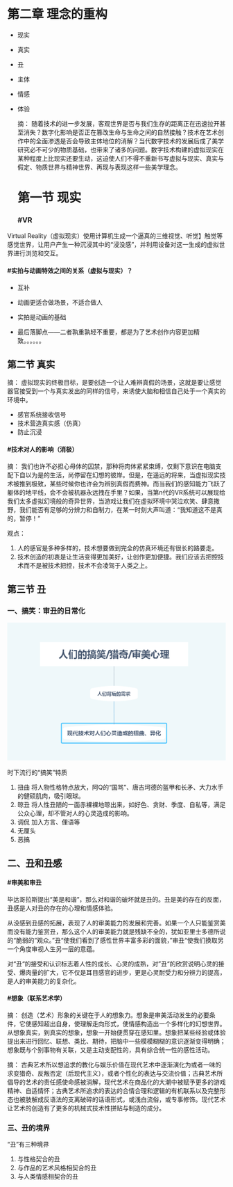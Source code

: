 #	第二章	理念的重构

+ 现实

+ 真实

+ 丑

+ 主体

+ 情感

+ 体验

  摘：	随着技术的进一步发展，客观世界是否与我们生存的距离正在迅速拉开甚至消失？数字化影响是否正在篡改生命与生命之间的自然接触？技术在艺术创作中的全面渗透是否会导致主体地位的消解？当代数字技术的发展后成了美学研究必不可少的物质基础，也带来了诸多的问题。数字技术构建的虚拟现实在某种程度上比现实还要生动，这迫使人们不得不重新书写虚拟与现实、真实与假定、物质世界与精神世界、再现与表现这样一些美学理念。

  #	第一节	现实

  ###	#VR

Virtual Reality（虚拟现实）使用计算机生成一个逼真的三维视觉、听觉】触觉等感觉世界，让用户产生一种沉浸其中的“浸没感”，并利用设备对这一生成的虚拟世界进行浏览和交互。

####	#实拍与动画特效之间的关系（虚拟与现实）？

+ 互补

+ 动画更适合做场景，不适合做人

+ 实拍是动画的基础

+ 最后落脚点——二者孰重孰轻不重要，都是为了艺术创作内容更加精致。。。。。。

  

##  第二节    真实

摘：	虚拟现实的终极目标，是要创造一个让人难辨真假的场景，这就是要让感觉器官接受到一个与真实发出的同样的信号，来诱使大脑和相信自己处于一个真实的环境中。

+ 感官系统接收信号
+ 技术营造真实感（仿真）
+ 防止沉浸

####  #技术对人的影响（消极）

摘：	我们也许不必担心母体的囚禁，那种将肉体紧紧束缚，仅剩下意识在电脑支配下自以为是的生活，尚停留在幻想的彼岸。但是，在遥远的将来，当虚拟现实技术被推到极致，某些时候你也许会为辨别真假而费神。而当我们的感知能力飞跃了躯体的地平线，会不会被机器永远拽在手里？如果，当第n代的VR系统可以展现给我们太多虚拟幻境般的奇异世界，当游戏让我们在虚拟环境中哭泣欢笑、肆意撒野，我们能否有足够的分辨力和自制力，在某一时刻大声叫道：“我知道这不是真的，暂停！”

观点：

1. 人的感官是多种多样的，技术想要做到完全的仿真环境还有很长的路要走。
2. 技术创造的初衷是让生活变得更加美好，让创作更加便捷。我们应该去把控技术而不是被技术把控，技术不会凌驾于人类之上。

##  第三节    丑

###	 一、搞笑：审丑的日常化

![搜狗截图20180822205006](assets/搜狗截图20180822205006-1534942346422.png)

时下流行的“搞笑”特质

1. 扭曲  	将人物性格特点放大，阿Q的“国骂”、唐吉坷德的盔甲和长矛、大力水手的健硕肌肉，吸引眼球。
2. 晾丑         将人性丑陋的一面赤裸裸地晾出来，如好色、贪财、季度、自私等，满足公众心理，却不管对人的心灵造成的影响。
3. 调侃         加入方言、俚语等
4. 无厘头     
5. 恶搞         

##  二、丑和丑感

####	#审美和审丑

​	毕达哥拉斯提出“美是和谐”，那么对和谐的破坏就是丑的。丑是美的存在的反面，丑感是人对丑的存在的心理和情感体验。

​	从没感到丑感的拓展，表现了人的审美能力的发展和完善。如果一个人只能鉴赏美而没有能力鉴赏丑，那么这个人的审美能力就是残缺不全的，犹如亚里士多德所说的“脆弱的”观众。”丑“使我们看到了感性世界丰富多彩的面貌，”审丑“使我们换取另一个角度审视人生另一层的意蕴。

​	对“丑“的接受和认识标志着人性的成长、心灵的成熟，对”丑“的欣赏说明心灵的接受、爆肉量的扩大，它不仅是耳目感官的进步，更是心灵耐受力和分辨力的提高，是人的审美能力的复杂化。

####	#想象（联系艺术学）

摘：	创造（艺术）形象的关键在于人的想象力。想象是审美活动发生的必要条件，它使感知超出自身，使理解走向形式，使情感构造出一个多样化的幻想世界。从想象真实，到真实的想象，想象一开始便贯穿在感知里。想象把某些经验或体验提出来进行回忆、联想、类比、期待，把脑中一些模模糊糊的意识逐渐变得明确；想象既与个别事物有关联，又是主动支配性的，具有综合统一性的感性活动。





摘：	古典艺术所以想追求的教化与娱乐价值在现代艺术中逐渐演化为或者一味的求变猎奇、反叛否定（后现代主义），或者个性化的表达与交流价值；古典艺术所倡导的艺术的责任感使命感被消解，现代艺术在商品化的大潮中被赋予更多的游戏精神、自适情怀；古典艺术所追求的表达的合情合理和逻辑的有机联系以及完整形态也被肢解成反语法的支离破碎的话语形式，或浅白流俗，或专事修饰。现代艺术让艺术的创造有了更多的机械式技术性拼贴与制造的成分。

###	三、丑的境界

“丑”有三种境界

1. 与性格契合的丑
2. 与作品的艺术风格相契合的丑
3. 与人类情感相契合的丑